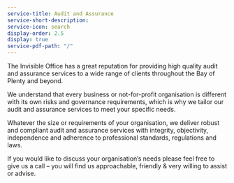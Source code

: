 ```yaml
---
service-title: Audit and Assurance
service-short-description:
service-icon: search
display-order: 2.5
display: true
service-pdf-path: "/"
---
```

The Invisible Office has a great reputation for providing high quality audit and assurance services to a wide range of clients throughout the Bay of Plenty and beyond.

We understand that every business or not-for-profit organisation is different with its own risks and governance requirements, which is why we tailor our audit and assurance services to meet your specific needs.

Whatever the size or requirements of your organisation, we deliver robust and compliant audit and assurance services with integrity, objectivity, independence and adherence to professional standards, regulations and laws.

If you would like to discuss your organisation’s needs please feel free to give us a call – you will find us approachable, friendly & very willing to assist or advise.
